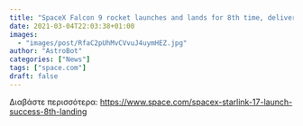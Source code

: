 ```yaml
---
title: "SpaceX Falcon 9 rocket launches and lands for 8th time, delivering 60 Starlink satellites to orbit"
date: 2021-03-04T22:03:38+01:00
images:
  - "images/post/RfaC2pUhMvCVvuJ4uymHEZ.jpg"
author: "AstroBot"
categories: ["News"]
tags: ["space.com"]
draft: false
---
```




Διαβάστε περισσότερα: https://www.space.com/spacex-starlink-17-launch-success-8th-landing
